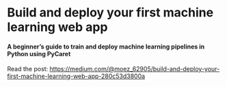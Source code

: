 # Build and deploy your first machine learning web app
#### A beginner’s guide to train and deploy machine learning pipelines in Python using PyCaret

Read the post: https://medium.com/@moez_62905/build-and-deploy-your-first-machine-learning-web-app-280c53d3800a
